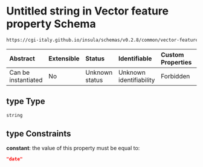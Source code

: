 # Untitled string in Vector feature property Schema

```txt
https://cgi-italy.github.io/insula/schemas/v0.2.8/common/vector-feature-property.schema.json#/$defs/dateProperty/properties/type
```



| Abstract            | Extensible | Status         | Identifiable            | Custom Properties | Additional Properties | Access Restrictions | Defined In                                                                                                         |
| :------------------ | :--------- | :------------- | :---------------------- | :---------------- | :-------------------- | :------------------ | :----------------------------------------------------------------------------------------------------------------- |
| Can be instantiated | No         | Unknown status | Unknown identifiability | Forbidden         | Allowed               | none                | [vector-feature-property.schema.json\*](schemas/common/vector-feature-property.schema.json) |

## type Type

`string`

## type Constraints

**constant**: the value of this property must be equal to:

```json
"date"
```
